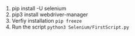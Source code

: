 1. pip install -U selenium
2. pip3 install webdriver-manager
3. Verfiy installation `pip freeze`
4. Run the script `python3 Selenium/FirstScript.py`